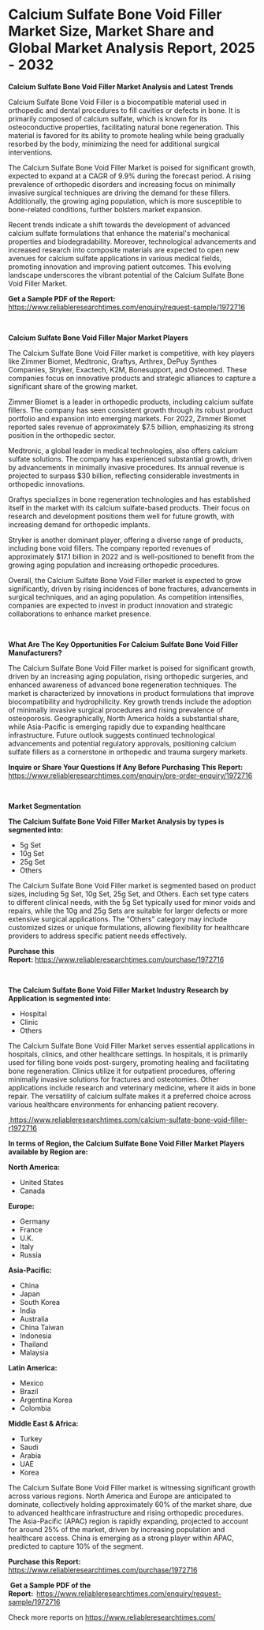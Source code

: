 <p><h1>Calcium Sulfate Bone Void Filler Market Size, Market Share and Global Market Analysis Report, 2025 - 2032</h1></p><p><strong>Calcium Sulfate Bone Void Filler Market Analysis and Latest Trends</strong></p>
<p><p>Calcium Sulfate Bone Void Filler is a biocompatible material used in orthopedic and dental procedures to fill cavities or defects in bone. It is primarily composed of calcium sulfate, which is known for its osteoconductive properties, facilitating natural bone regeneration. This material is favored for its ability to promote healing while being gradually resorbed by the body, minimizing the need for additional surgical interventions.</p><p>The Calcium Sulfate Bone Void Filler Market is poised for significant growth, expected to expand at a CAGR of 9.9% during the forecast period. A rising prevalence of orthopedic disorders and increasing focus on minimally invasive surgical techniques are driving the demand for these fillers. Additionally, the growing aging population, which is more susceptible to bone-related conditions, further bolsters market expansion. </p><p>Recent trends indicate a shift towards the development of advanced calcium sulfate formulations that enhance the material's mechanical properties and biodegradability. Moreover, technological advancements and increased research into composite materials are expected to open new avenues for calcium sulfate applications in various medical fields, promoting innovation and improving patient outcomes. This evolving landscape underscores the vibrant potential of the Calcium Sulfate Bone Void Filler Market.</p></p>
<p><strong>Get a Sample PDF of the Report:&nbsp;</strong> <a href="https://www.reliableresearchtimes.com/enquiry/request-sample/1972716?utm_campaign=3047&utm_medium=2&utm_source=Github&utm_content=ia&utm_term=05032025&utm_id=calcium-sulfate-bone-void-filler">https://www.reliableresearchtimes.com/enquiry/request-sample/1972716</a></p>
<p>&nbsp;</p>
<p><strong>Calcium Sulfate Bone Void Filler Major Market Players</strong></p>
<p><p>The Calcium Sulfate Bone Void Filler market is competitive, with key players like Zimmer Biomet, Medtronic, Graftys, Arthrex, DePuy Synthes Companies, Stryker, Exactech, K2M, Bonesupport, and Osteomed. These companies focus on innovative products and strategic alliances to capture a significant share of the growing market.</p><p>Zimmer Biomet is a leader in orthopedic products, including calcium sulfate fillers. The company has seen consistent growth through its robust product portfolio and expansion into emerging markets. For 2022, Zimmer Biomet reported sales revenue of approximately $7.5 billion, emphasizing its strong position in the orthopedic sector.</p><p>Medtronic, a global leader in medical technologies, also offers calcium sulfate solutions. The company has experienced substantial growth, driven by advancements in minimally invasive procedures. Its annual revenue is projected to surpass $30 billion, reflecting considerable investments in orthopedic innovations.</p><p>Graftys specializes in bone regeneration technologies and has established itself in the market with its calcium sulfate-based products. Their focus on research and development positions them well for future growth, with increasing demand for orthopedic implants.</p><p>Stryker is another dominant player, offering a diverse range of products, including bone void fillers. The company reported revenues of approximately $17.1 billion in 2022 and is well-positioned to benefit from the growing aging population and increasing orthopedic procedures.</p><p>Overall, the Calcium Sulfate Bone Void Filler market is expected to grow significantly, driven by rising incidences of bone fractures, advancements in surgical techniques, and an aging population. As competition intensifies, companies are expected to invest in product innovation and strategic collaborations to enhance market presence.</p></p>
<p>&nbsp;</p>
<p><strong>What Are The Key Opportunities For Calcium Sulfate Bone Void Filler Manufacturers?</strong></p>
<p><p>The Calcium Sulfate Bone Void Filler market is poised for significant growth, driven by an increasing aging population, rising orthopedic surgeries, and enhanced awareness of advanced bone regeneration techniques. The market is characterized by innovations in product formulations that improve biocompatibility and hydrophilicity. Key growth trends include the adoption of minimally invasive surgical procedures and rising prevalence of osteoporosis. Geographically, North America holds a substantial share, while Asia-Pacific is emerging rapidly due to expanding healthcare infrastructure. Future outlook suggests continued technological advancements and potential regulatory approvals, positioning calcium sulfate fillers as a cornerstone in orthopedic and trauma surgery markets.</p></p>
<p><strong>Inquire or Share Your Questions If Any Before Purchasing This Report:</strong> <a href="https://www.reliableresearchtimes.com/enquiry/pre-order-enquiry/1972716?utm_campaign=3047&utm_medium=2&utm_source=Github&utm_content=ia&utm_term=05032025&utm_id=calcium-sulfate-bone-void-filler">https://www.reliableresearchtimes.com/enquiry/pre-order-enquiry/1972716</a></p>
<p>&nbsp;</p>
<p><strong>Market Segmentation</strong></p>
<p><strong>The Calcium Sulfate Bone Void Filler Market Analysis by types is segmented into:</strong></p>
<p><ul><li>5g Set</li><li>10g Set</li><li>25g Set</li><li>Others</li></ul></p>
<p><p>The Calcium Sulfate Bone Void Filler market is segmented based on product sizes, including 5g Set, 10g Set, 25g Set, and Others. Each set type caters to different clinical needs, with the 5g Set typically used for minor voids and repairs, while the 10g and 25g Sets are suitable for larger defects or more extensive surgical applications. The "Others" category may include customized sizes or unique formulations, allowing flexibility for healthcare providers to address specific patient needs effectively.</p></p>
<p><strong>Purchase this Report:&nbsp;</strong><a href="https://www.reliableresearchtimes.com/purchase/1972716?utm_campaign=3047&utm_medium=2&utm_source=Github&utm_content=ia&utm_term=05032025&utm_id=calcium-sulfate-bone-void-filler">https://www.reliableresearchtimes.com/purchase/1972716</a></p>
<p>&nbsp;</p>
<p><strong>The Calcium Sulfate Bone Void Filler Market Industry Research by Application is segmented into:</strong></p>
<p><ul><li>Hospital</li><li>Clinic</li><li>Others</li></ul></p>
<p><p>The Calcium Sulfate Bone Void Filler Market serves essential applications in hospitals, clinics, and other healthcare settings. In hospitals, it is primarily used for filling bone voids post-surgery, promoting healing and facilitating bone regeneration. Clinics utilize it for outpatient procedures, offering minimally invasive solutions for fractures and osteotomies. Other applications include research and veterinary medicine, where it aids in bone repair. The versatility of calcium sulfate makes it a preferred choice across various healthcare environments for enhancing patient recovery.</p></p>
<p><a href="https://www.reliableresearchtimes.com/calcium-sulfate-bone-void-filler-r1972716?utm_campaign=3047&utm_medium=2&utm_source=Github&utm_content=ia&utm_term=05032025&utm_id=calcium-sulfate-bone-void-filler">&nbsp;https://www.reliableresearchtimes.com/calcium-sulfate-bone-void-filler-r1972716</a></p>
<p><strong>In terms of Region, the Calcium Sulfate Bone Void Filler Market Players available by Region are:</strong></p>
<p>
    <p> <strong> North America: </strong>
        <ul>
            <li>United States</li>
            <li>Canada</li>
        </ul>
        </p> 
    <p> <strong> Europe: </strong>
        <ul>
            <li>Germany</li>
            <li>France</li>
            <li>U.K.</li>
            <li>Italy</li>
            <li>Russia</li>
        </ul>
        </p> 
    <p> <strong> Asia-Pacific: </strong>
        <ul>
            <li>China</li>
            <li>Japan</li>
            <li>South Korea</li>
            <li>India</li>
            <li>Australia</li>
            <li>China Taiwan</li>
            <li>Indonesia</li>
            <li>Thailand</li>
            <li>Malaysia</li>
        </ul>
        </p> 
    <p> <strong> Latin America: </strong>
        <ul>
            <li>Mexico</li>
            <li>Brazil</li>
            <li>Argentina Korea</li>
            <li>Colombia</li>
        </ul>
        </p> 
    <p> <strong> Middle East & Africa: </strong>
        <ul>
            <li>Turkey</li>
            <li>Saudi</li>
            <li>Arabia</li>
            <li>UAE</li>
            <li>Korea</li>
        </ul>
    </p>
    </p>
<p><p>The Calcium Sulfate Bone Void Filler market is witnessing significant growth across various regions. North America and Europe are anticipated to dominate, collectively holding approximately 60% of the market share, due to advanced healthcare infrastructure and rising orthopedic procedures. The Asia-Pacific (APAC) region is rapidly expanding, projected to account for around 25% of the market, driven by increasing population and healthcare access. China is emerging as a strong player within APAC, predicted to capture 10% of the segment.</p></p>
<p><strong>Purchase this Report: </strong><a href="https://www.reliableresearchtimes.com/purchase/1972716?utm_campaign=3047&utm_medium=2&utm_source=Github&utm_content=ia&utm_term=05032025&utm_id=calcium-sulfate-bone-void-filler">https://www.reliableresearchtimes.com/purchase/1972716</a></p>
<p>&nbsp;<strong>Get a Sample PDF of the Report:&nbsp;&nbsp;</strong><a href="https://www.reliableresearchtimes.com/enquiry/request-sample/1972716?utm_campaign=3047&utm_medium=2&utm_source=Github&utm_content=ia&utm_term=05032025&utm_id=calcium-sulfate-bone-void-filler">https://www.reliableresearchtimes.com/enquiry/request-sample/1972716</a></p>
<p><strong></strong></p>
<p>Check more reports on <a href="https://www.reliableresearchtimes.com/?utm_campaign=3047&utm_medium=2&utm_source=Github&utm_content=ia&utm_term=05032025&utm_id=calcium-sulfate-bone-void-filler">https://www.reliableresearchtimes.com/</a></p>